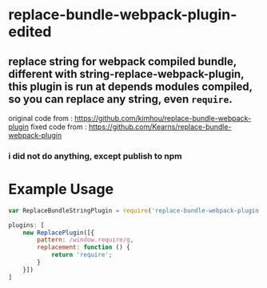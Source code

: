 replace-bundle-webpack-plugin-edited
===
replace string for webpack compiled bundle, different with string-replace-webpack-plugin, this plugin is run at depends modules compiled, so you can replace any string, even   `require`.
---

original code from : https://github.com/kimhou/replace-bundle-webpack-plugin
fixed code from : https://github.com/Kearns/replace-bundle-webpack-plugin

### i did not do anything, except publish to npm

#  Example Usage
```js
var ReplaceBundleStringPlugin = require('replace-bundle-webpack-plugin')

plugins: [
    new ReplacePlugin([{
        pattern: /window.require/g,
        replacement: function () {
            return 'require';
        }
    }])
]

```

